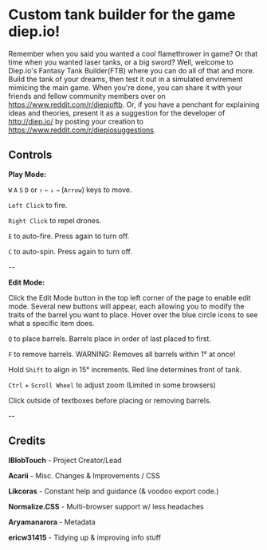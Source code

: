 # Custom tank builder for the game diep.io!

Remember when you said you wanted a cool flamethrower in game? Or that time when you wanted laser tanks, or a big sword? Well, welcome to Diep.io's Fantasy Tank Builder(FTB) where you can do all of that and more. Build the tank of your dreams, then test it out in a simulated envirement mimicing the main game. When you're done, you can share it with your friends and fellow community members over on https://www.reddit.com/r/diepioftb. Or, if you have a penchant for explaining ideas and theories, present it as a suggestion for the developer of http://diep.io/ by posting your creation to https://www.reddit.com/r/diepiosuggestions.


## Controls

**Play Mode:**

`W` `A` `S` `D` or `↑` `←` `↓` `→` (`Arrow`) keys to move.

`Left Click` to fire.

`Right Click` to repel drones.

`E` to auto-fire. Press again to turn off.

`C` to auto-spin. Press again to turn off.

--

**Edit Mode:**

Click the Edit Mode button in the top left corner of the page to enable edit mode. Several new buttons will appear, each allowing you to modify the traits of the barrel you want to place. Hover over the blue circle icons to see what a specific item does.

`Q` to place barrels. Barrels place in order of last placed to first. 

`F` to remove barrels. WARNING: Removes all barrels within 1° at once! 

Hold `Shift` to align in 15° increments. Red line determines front of tank. 

`Ctrl` + `Scroll Wheel` to adjust zoom (Limited in some browsers) 

Click outside of textboxes before placing or removing barrels.

--

## Credits


**IBlobTouch** - Project Creator/Lead

**Acarii** - Misc. Changes & Improvements / CSS

**Likcoras** - Constant help and guidance (& voodoo export code.)

**Normalize.CSS** - Multi-browser support w/ less headaches

**Aryamanarora** - Metadata

[//]: # (Note: ericw31415 doesn't like having his username capitalized.)
**ericw31415** - Tidying up & improving info stuff
